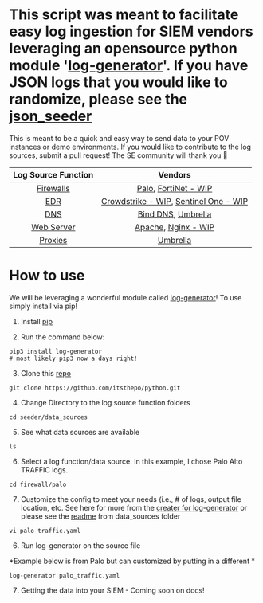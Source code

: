 # This script was meant to facilitate easy log ingestion for SIEM vendors leveraging an opensource python module '[log-generator](https://pypi.org/project/log-generator/)'. If you have JSON logs that you would like to randomize, please see the [json_seeder](/seeder/json_seeder/)

This is meant to be a quick and easy way to send data to your POV instances or demo environments. If you would like to contribute to the log sources, submit a pull request! The SE community will thank you :pray: 

| Log Source Function | Vendors | 
| :-------------: |:-------------:|
| [Firewalls](/seeder/data_sources/firewall/)     | [Palo](/seeder/data_sources/firewall/palo/palo_traffic.yaml), [FortiNet - WIP](/seeder/data_sources/firewall/fortinet/fortinet.yaml)
| [EDR](/seeder/data_sources/edr/)     | [Crowdstrike - WIP](/seeder/data_sources/edr/crowdstrike/cs.yaml), [Sentinel One - WIP](/seeder/data_sources/edr/sentinelone/sentinelone.yaml)
| [DNS](/seeder/data_sources/dns/) | [Bind DNS](/seeder/data_sources/dns/bind/dns.yaml), [Umbrella](/seeder/data_sources/dns/umbrella/)
| [Web Server](/seeder/data_sources/web_server/) | [Apache](/seeder/data_sources/web_server/apache/apache2_4.yaml), [Nginx - WIP](/seeder/data_sources/web_server/nginx/nginx.yaml)
| [Proxies](/seeder/data_sources/proxy/)         | [Umbrella](/seeder/data_sources/proxy/umbrella/umbrella-proxy.yaml)


# How to use

We will be leveraging a wonderful module called [log-generator](https://pypi.org/project/log-generator/)! To use simply install via pip!

1. Install [pip](https://pip.pypa.io/en/stable/installation/)

2. Run the command below:

```
pip3 install log-generator
# most likely pip3 now a days right!
```
3. Clone this [repo](https://github.com/itsthepo/python.git)
```
git clone https://github.com/itsthepo/python.git
```
4. Change Directory to the log source function folders
```
cd seeder/data_sources
```
5. See what data sources are available
``` 
ls 
```
6. Select a log function/data source. In this example, I chose Palo Alto TRAFFIC logs.
``` 
cd firewall/palo
```

7. Customize the config to meet your needs (i.e., # of logs, output file location, etc. See here for more from the [creater for log-generator](https://pypi.org/project/log-generator/) or please see the [readme](/seeder/data_sources/readme.md) from data_sources folder
```
vi palo_traffic.yaml
```

6. Run log-generator on the source file

*Example below is from Palo but can customized by putting in a different *
```
log-generator palo_traffic.yaml
```

7. Getting the data into your SIEM - Coming soon on docs!